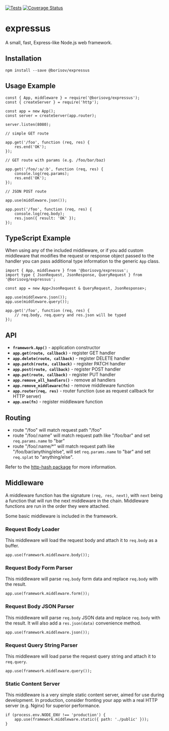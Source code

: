 [![Tests](https://github.com/borisovg/expressus/actions/workflows/tests.yaml/badge.svg)](https://github.com/borisovg/expressus/actions/workflows/tests.yaml)
[![Coverage Status](https://img.shields.io/codecov/c/github/borisovg/expressus/master.svg?style=flat-square)](https://codecov.io/gh/borisovg/expressus/)

# expressus

A small, fast, Express-like Node.js web framework.

## Installation

```
npm install --save @borisov/expressus
```

## Usage Example

```
const { App, middleware } = require('@borisovg/expressus');
const { createServer } = require('http');

const app = new App();
const server = createServer(app.router);

server.listen(8080);

// simple GET route

app.get('/foo', function (req, res) {
    res.end('OK');
});

// GET route with params (e.g. /foo/bar/baz)

app.get('/foo/:a/:b', function (req, res) {
    console.log(req.params);
    res.end('OK');
});

// JSON POST route

app.use(middleware.json());

app.post('/foo', function (req, res) {
    console.log(req.body);
    res.json({ result: 'OK' });
});
```

## TypeScript Example

When using any of the included middleware, or if you add custom middleware that modifies the request or response object passed to the handler you can pass additional type information to the generic `App` class.

```
import { App, middleware } from '@borisovg/expressus';
import type { JsonRequest, JsonResponse, QueryRequest } from '@borisovg/expressus';

const app = new App<JsonRequest & QueryRequest, JsonResponse>;

app.use(middleware.json());
app.use(middleware.query());

app.get('/foo', function (req, res) {
    // req.body, req.query and res.json will be typed
});
```

## API

- **`framework.App()`** - application constructor
- **`app.get(route, callback)`** - register GET handler
- **`app.delete(route, callback)`** - register DELETE handler
- **`app.patch(route, callback)`** - register PATCH handler
- **`app.post(route, callback)`** - register POST handler
- **`app.put(route, callback)`** - register PUT handler
- **`app.remove_all_handlers()`** - remove all handlers
- **`app.remove_middleware(fn)`** - remove middleware function
- **`app.router(req, res)`** - router function (use as request callback for HTTP server)
- **`app.use(fn)`** - register middleware function

## Routing

- route "/foo" will match request path "/foo"
- route "/foo/:name" will match request path like "/foo/bar" and set `req.params.name` to "bar"
- route "/foo/:name/\*" will match request path like "/foo/bar/anything/else", will set `req.params.name` to "bar" and set `req.splat` to "anything/else".

Refer to the [http-hash package](https://github.com/Matt-Esch/http-hash) for more information.

## Middleware

A middleware function has the signature `(req, res, next)`, with `next` being a function that will run the next middleware in the chain.
Middleware functions are run in the order they were attached.

Some basic middleware is included in the framework.

### Request Body Loader

This middleware will load the request body and attach it to `req.body` as a buffer.

```
app.use(framework.middleware.body());
```

### Request Body Form Parser

This middleware will parse `req.body` form data and replace `req.body` with the result.

```
app.use(framework.middleware.form());
```

### Request Body JSON Parser

This middleware will parse `req.body` JSON data and replace `req.body` with the result.
It will also add a `res.json(data)` convenience method.

```
app.use(framework.middleware.json());
```

### Request Query String Parser

This middleware will load parse the request query string and attach it to `req.query`.

```
app.use(framework.middleware.query());
```

### Static Content Server

This middleware is a very simple static content server, aimed for use during development.
In production, consider fronting your app with a real HTTP server (e.g. Nginx) for superior performance.

```
if (process.env.NODE_ENV !== 'production') {
    app.use(framework.middleware.static({ path: './public' }));
}
```
